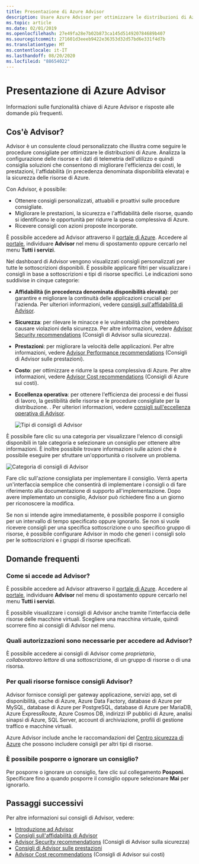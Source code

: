 ```yaml
---
title: Presentazione di Azure Advisor
description: Usare Azure Advisor per ottimizzare le distribuzioni di Azure.
ms.topic: article
ms.date: 02/01/2019
ms.openlocfilehash: 27e49fa28e7b02b873ca145d514920784689b407
ms.sourcegitcommit: 271601d3eeeb9422e36353d32d57bd6e331f4d7b
ms.translationtype: MT
ms.contentlocale: it-IT
ms.lasthandoff: 08/20/2020
ms.locfileid: "88654022"
---
```

# <a name="introduction-to-azure-advisor"></a>Presentazione di Azure Advisor

Informazioni sulle funzionalità chiave di Azure Advisor e risposte alle domande più frequenti.

## <a name="what-is-advisor"></a>Cos'è Advisor?
Advisor è un consulente cloud personalizzato che illustra come seguire le procedure consigliate per ottimizzare le distribuzioni di Azure. Analizza la configurazione delle risorse e i dati di telemetria dell'utilizzo e quindi consiglia soluzioni che consentono di migliorare l'efficienza dei costi, le prestazioni, l'affidabilità (in precedenza denominata disponibilità elevata) e la sicurezza delle risorse di Azure.

Con Advisor, è possibile:
* Ottenere consigli personalizzati, attuabili e proattivi sulle procedure consigliate. 
* Migliorare le prestazioni, la sicurezza e l'affidabilità delle risorse, quando si identificano le opportunità per ridurre la spesa complessiva di Azure.
* Ricevere consigli con azioni proposte incorporate.

È possibile accedere ad Advisor attraverso il [portale di Azure](https://aka.ms/azureadvisordashboard). Accedere al [portale](https://portal.azure.com), individuare **Advisor** nel menu di spostamento oppure cercarlo nel menu **Tutti i servizi**.

Nel dashboard di Advisor vengono visualizzati consigli personalizzati per tutte le sottoscrizioni disponibili.  È possibile applicare filtri per visualizzare i consigli in base a sottoscrizioni e tipi di risorse specifici.  Le indicazioni sono suddivise in cinque categorie: 

* **Affidabilità (in precedenza denominata disponibilità elevata)**: per garantire e migliorare la continuità delle applicazioni cruciali per l'azienda. Per ulteriori informazioni, vedere [consigli sull'affidabilità di Advisor](advisor-high-availability-recommendations.md).
* **Sicurezza**: per rilevare le minacce e le vulnerabilità che potrebbero causare violazioni della sicurezza. Per altre informazioni, vedere [Advisor Security recommendations](advisor-security-recommendations.md) (Consigli di Advisor sulla sicurezza).
* **Prestazioni**: per migliorare la velocità delle applicazioni. Per altre informazioni, vedere [Advisor Performance recommendations](advisor-performance-recommendations.md) (Consigli di Advisor sulle prestazioni).
* **Costo**: per ottimizzare e ridurre la spesa complessiva di Azure. Per altre informazioni, vedere [Advisor Cost recommendations](advisor-cost-recommendations.md) (Consigli di Azure sui costi).
* **Eccellenza operativa**: per ottenere l'efficienza dei processi e dei flussi di lavoro, la gestibilità delle risorse e le procedure consigliate per la distribuzione. . Per ulteriori informazioni, vedere [consigli sull'eccellenza operativa di Advisor](advisor-operational-excellence-recommendations.md).

  ![Tipi di consigli di Advisor](./media/advisor-overview/advisor-dashboard.png)

È possibile fare clic su una categoria per visualizzare l'elenco di consigli disponibili in tale categoria e selezionare un consiglio per ottenere altre informazioni.  È inoltre possibile trovare informazioni sulle azioni che è possibile eseguire per sfruttare un'opportunità o risolvere un problema.

![Categoria di consigli di Advisor](./media/advisor-overview/advisor-ha-category-example.png) 

Fare clic sull'azione consigliata per implementare il consiglio.  Verrà aperta un'interfaccia semplice che consentirà di implementare i consigli o di fare riferimento alla documentazione di supporto all'implementazione.  Dopo avere implementato un consiglio, Advisor può richiedere fino a un giorno per riconoscere la modifica.

Se non si intende agire immediatamente, è possibile posporre il consiglio per un intervallo di tempo specificato oppure ignorarlo.  Se non si vuole ricevere consigli per una specifica sottoscrizione o uno specifico gruppo di risorse, è possibile configurare Advisor in modo che generi i consigli solo per le sottoscrizioni e i gruppi di risorse specificati.

## <a name="frequently-asked-questions"></a>Domande frequenti

### <a name="how-do-i-access-advisor"></a>Come si accede ad Advisor?
È possibile accedere ad Advisor attraverso il [portale di Azure](https://aka.ms/azureadvisordashboard). Accedere al [portale](https://portal.azure.com), individuare **Advisor** nel menu di spostamento oppure cercarlo nel menu **Tutti i servizi**.

È possibile visualizzare i consigli di Advisor anche tramite l'interfaccia delle risorse delle macchine virtuali. Scegliere una macchina virtuale, quindi scorrere fino ai consigli di Advisor nel menu. 

### <a name="what-permissions-do-i-need-to-access-advisor"></a>Quali autorizzazioni sono necessarie per accedere ad Advisor?
 
È possibile accedere ai consigli di Advisor come *proprietario*, *collaboratore*o *lettore* di una sottoscrizione, di un gruppo di risorse o di una risorsa.

### <a name="what-resources-does-advisor-provide-recommendations-for"></a>Per quali risorse fornisce consigli Advisor?

Advisor fornisce consigli per gateway applicazione, servizi app, set di disponibilità, cache di Azure, Azure Data Factory, database di Azure per MySQL, database di Azure per PostgreSQL, database di Azure per MariaDB, Azure ExpressRoute, Azure Cosmos DB, indirizzi IP pubblici di Azure, analisi sinapsi di Azure, SQL Server, account di archiviazione, profili di gestione traffico e macchine virtuali.

Azure Advisor include anche le raccomandazioni del [Centro sicurezza di Azure](../security-center/security-center-recommendations.md) che possono includere consigli per altri tipi di risorse.

### <a name="can-i-postpone-or-dismiss-a-recommendation"></a>È possibile posporre o ignorare un consiglio?

Per posporre o ignorare un consiglio, fare clic sul collegamento **Posponi**. Specificare fino a quando posporre il consiglio oppure selezionare **Mai** per ignorarlo.

## <a name="next-steps"></a>Passaggi successivi

Per altre informazioni sui consigli di Advisor, vedere:

* [Introduzione ad Advisor](advisor-get-started.md)
* [Consigli sull'affidabilità di Advisor](advisor-high-availability-recommendations.md)
* [Advisor Security recommendations](advisor-security-recommendations.md) (Consigli di Advisor sulla sicurezza)
* [Consigli di Advisor sulle prestazioni](advisor-performance-recommendations.md)
* [Advisor Cost recommendations](advisor-cost-recommendations.md) (Consigli di Advisor sui costi)
